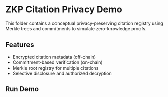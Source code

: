 # ZKP Citation Privacy Demo

This folder contains a conceptual privacy-preserving citation registry
using Merkle trees and commitments to simulate zero-knowledge proofs.

## Features
- Encrypted citation metadata (off-chain)
- Commitment-based verification (on-chain)
- Merkle root registry for multiple citations
- Selective disclosure and authorized decryption

## Run Demo
